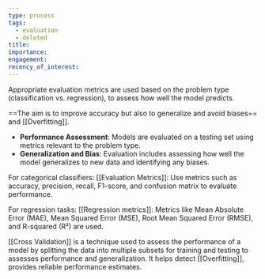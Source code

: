 ```yaml
---
type: process
tags:
  - evaluation
  - deleted
title: 
importance: 
engagement: 
recency_of_interest:
---
```

Appropriate evaluation metrics are used based on the problem type (classification vs. regression), to assess how well the model predicts.

==The aim is to improve accuracy but also to generalize and avoid biases== and [[Overfitting]].

- **Performance Assessment**: Models are evaluated on a testing set using metrics relevant to the problem type.
- **Generalization and Bias**: Evaluation includes assessing how well the model generalizes to new data and identifying any biases.

For categorical classifiers: [[Evaluation Metrics]]:  Use metrics such as accuracy, precision, recall, F1-score, and confusion matrix to evaluate performance.

For regression tasks: [[Regression metrics]]: Metrics like Mean Absolute Error (MAE), Mean Squared Error (MSE), Root Mean Squared Error (RMSE), and R-squared (R²) are used.

[[Cross Validation]] is a technique used to assess the performance of a model by splitting the data into multiple subsets for training and testing to assesses performance and generalization. It helps detect [[Overfitting]], provides reliable performance estimates.


